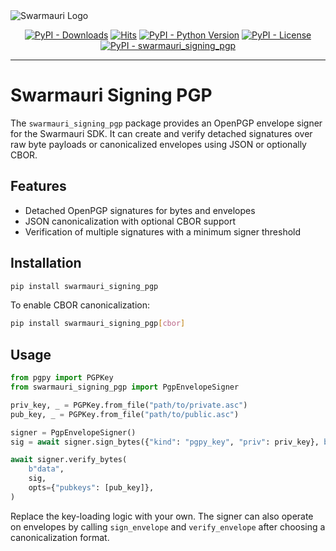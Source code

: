 <picture>
  <source media="(prefers-color-scheme: dark)"  srcset="https://res.cloudinary.com/dryedzrlo/image/upload/v1757724629/swarmauri_brand_frag_light_mg8cmd.png">
  <source media="(prefers-color-scheme: light)" srcset="https://res.cloudinary.com/dryedzrlo/image/upload/v1757724629/swarmauri_brand_frag_dark_tzjuja.png">
  <!-- Fallback below (see #2) -->
  <img alt="Swarmauri Logo" src="https://res.cloudinary.com/dryedzrlo/image/upload/v1757724629/swarmauri_brand_frag_dark_tzjuja.png">
</picture>

<p align="center">
    <a href="https://pypi.org/project/swarmauri_signing_pgp/">
        <img src="https://img.shields.io/pypi/dm/swarmauri_signing_pgp" alt="PyPI - Downloads"/></a>
    <a href="https://hits.sh/github.com/swarmauri/swarmauri-sdk/tree/master/pkgs/standards/swarmauri_signing_pgp/">
        <img alt="Hits" src="https://hits.sh/github.com/swarmauri/swarmauri-sdk/tree/master/pkgs/standards/swarmauri_signing_pgp.svg"/></a>
    <a href="https://pypi.org/project/swarmauri_signing_pgp/">
        <img src="https://img.shields.io/pypi/pyversions/swarmauri_signing_pgp" alt="PyPI - Python Version"/></a>
    <a href="https://pypi.org/project/swarmauri_signing_pgp/">
        <img src="https://img.shields.io/pypi/l/swarmauri_signing_pgp" alt="PyPI - License"/></a>
    <a href="https://pypi.org/project/swarmauri_signing_pgp/">
        <img src="https://img.shields.io/pypi/v/swarmauri_signing_pgp?label=swarmauri_signing_pgp&color=green" alt="PyPI - swarmauri_signing_pgp"/></a>
</p>

---

# Swarmauri Signing PGP

The `swarmauri_signing_pgp` package provides an OpenPGP envelope signer for the
Swarmauri SDK. It can create and verify detached signatures over raw byte
payloads or canonicalized envelopes using JSON or optionally CBOR.

## Features

- Detached OpenPGP signatures for bytes and envelopes
- JSON canonicalization with optional CBOR support
- Verification of multiple signatures with a minimum signer threshold

## Installation

```bash
pip install swarmauri_signing_pgp
```

To enable CBOR canonicalization:

```bash
pip install swarmauri_signing_pgp[cbor]
```

## Usage

```python
from pgpy import PGPKey
from swarmauri_signing_pgp import PgpEnvelopeSigner

priv_key, _ = PGPKey.from_file("path/to/private.asc")
pub_key, _ = PGPKey.from_file("path/to/public.asc")

signer = PgpEnvelopeSigner()
sig = await signer.sign_bytes({"kind": "pgpy_key", "priv": priv_key}, b"data")

await signer.verify_bytes(
    b"data",
    sig,
    opts={"pubkeys": [pub_key]},
)
```

Replace the key-loading logic with your own. The signer can also operate on
envelopes by calling `sign_envelope` and `verify_envelope` after choosing a
canonicalization format.
